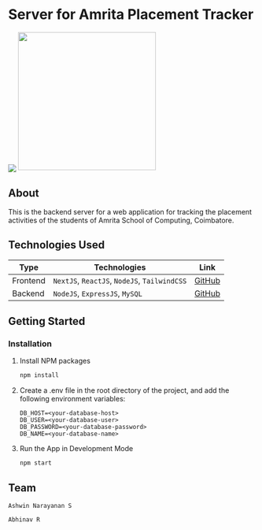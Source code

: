 # Server for Amrita Placement Tracker

<img align='center' src="https://img.shields.io/github/created-at/Ashrockzzz2003/placement_tracker_server"/>
<img src="https://github.com/Ashrockzzz2003/placement_tracker_web/blob/v2/public/logo.png?raw=true" style="width: 280px;" />

## About

This is the backend server for a web application for tracking the placement activities of the students of Amrita School of Computing, Coimbatore.

## Technologies Used

| Type | Technologies | Link |
| --- | --- | --- |
| Frontend | `NextJS`, `ReactJS`, `NodeJS`, `TailwindCSS` | [GitHub](https://github.com/Ashrockzzz2003/placement_tracker_web) |
| Backend | `NodeJS`, `ExpressJS`, `MySQL` | [GitHub](https://github.com/Ashrockzzz2003/placement_tracker_server) |

## Getting Started

### Installation

1. Install NPM packages
    ```sh
    npm install
    ```
2. Create a .env file in the root directory of the project, and add the following environment variables:
      ```env
    DB_HOST=<your-database-host>
    DB_USER=<your-database-user>
    DB_PASSWORD=<your-database-password>
    DB_NAME=<your-database-name>
    ```

3. Run the App in Development Mode
    ```sh
    npm start
    ```

## Team

`Ashwin Narayanan S`

`Abhinav R`

